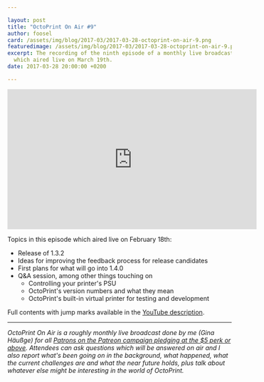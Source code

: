 ```yaml
---

layout: post
title: "OctoPrint On Air #9"
author: foosel
card: /assets/img/blog/2017-03/2017-03-28-octoprint-on-air-9.png
featuredimage: /assets/img/blog/2017-03/2017-03-28-octoprint-on-air-9.png
excerpt: The recording of the ninth episode of a monthly live broadcast for Patrons,
  which aired live on March 19th.
date: 2017-03-28 20:00:00 +0200

---
```


<center><iframe width="560" height="315" src="https://www.youtube.com/embed/JU_gZS1vJUs" frameborder="0" allowfullscreen></iframe></center>

Topics in this episode which aired live on February 18th:

  * Release of 1.3.2
  * Ideas for improving the feedback process for release candidates
  * First plans for what will go into 1.4.0
  * Q&A session, among other things touching on
    * Controlling your printer's PSU
    * OctoPrint's version numbers and what they mean
    * OctoPrint's built-in virtual printer for testing and development

Full contents with jump marks available in the 
[YouTube description](https://youtu.be/JU_gZS1vJUs).

---

*OctoPrint On Air is a roughly monthly live broadcast done by me (Gina Häußge)
for all [Patrons on the Patreon campaign pledging at the $5 perk or above](https://patreon.com/foosel). 
Attendees can ask questions which will be answered on air and I also report 
what's been going on in the background, what happened, what the current 
challenges are and what the near future holds, plus talk about whatever else
might be interesting in the world of OctoPrint.*
